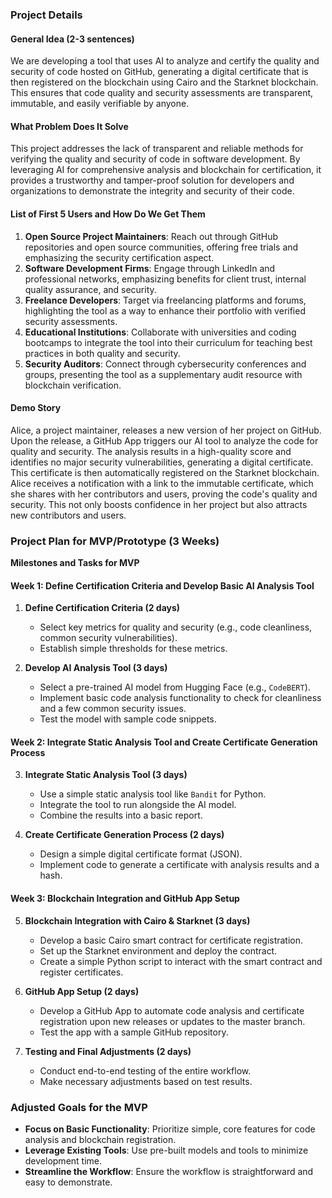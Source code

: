 ### Project Details

#### General Idea (2-3 sentences)
We are developing a tool that uses AI to analyze and certify the quality and security of code hosted on GitHub, generating a digital certificate that is then registered on the blockchain using Cairo and the Starknet blockchain. This ensures that code quality and security assessments are transparent, immutable, and easily verifiable by anyone.

#### What Problem Does It Solve
This project addresses the lack of transparent and reliable methods for verifying the quality and security of code in software development. By leveraging AI for comprehensive analysis and blockchain for certification, it provides a trustworthy and tamper-proof solution for developers and organizations to demonstrate the integrity and security of their code.

#### List of First 5 Users and How Do We Get Them
1. **Open Source Project Maintainers**: Reach out through GitHub repositories and open source communities, offering free trials and emphasizing the security certification aspect.
2. **Software Development Firms**: Engage through LinkedIn and professional networks, emphasizing benefits for client trust, internal quality assurance, and security.
3. **Freelance Developers**: Target via freelancing platforms and forums, highlighting the tool as a way to enhance their portfolio with verified security assessments.
4. **Educational Institutions**: Collaborate with universities and coding bootcamps to integrate the tool into their curriculum for teaching best practices in both quality and security.
5. **Security Auditors**: Connect through cybersecurity conferences and groups, presenting the tool as a supplementary audit resource with blockchain verification.

#### Demo Story
Alice, a project maintainer, releases a new version of her project on GitHub. Upon the release, a GitHub App triggers our AI tool to analyze the code for quality and security. The analysis results in a high-quality score and identifies no major security vulnerabilities, generating a digital certificate. This certificate is then automatically registered on the Starknet blockchain. Alice receives a notification with a link to the immutable certificate, which she shares with her contributors and users, proving the code's quality and security. This not only boosts confidence in her project but also attracts new contributors and users.

### Project Plan for MVP/Prototype (3 Weeks)

**Milestones and Tasks for MVP**

#### Week 1: Define Certification Criteria and Develop Basic AI Analysis Tool

1. **Define Certification Criteria (2 days)**
   - Select key metrics for quality and security (e.g., code cleanliness, common security vulnerabilities).
   - Establish simple thresholds for these metrics.

2. **Develop AI Analysis Tool (3 days)**
   - Select a pre-trained AI model from Hugging Face (e.g., `CodeBERT`).
   - Implement basic code analysis functionality to check for cleanliness and a few common security issues.
   - Test the model with sample code snippets.

#### Week 2: Integrate Static Analysis Tool and Create Certificate Generation Process

3. **Integrate Static Analysis Tool (3 days)**
   - Use a simple static analysis tool like `Bandit` for Python.
   - Integrate the tool to run alongside the AI model.
   - Combine the results into a basic report.

4. **Create Certificate Generation Process (2 days)**
   - Design a simple digital certificate format (JSON).
   - Implement code to generate a certificate with analysis results and a hash.

#### Week 3: Blockchain Integration and GitHub App Setup

5. **Blockchain Integration with Cairo & Starknet (3 days)**
   - Develop a basic Cairo smart contract for certificate registration.
   - Set up the Starknet environment and deploy the contract.
   - Create a simple Python script to interact with the smart contract and register certificates.

6. **GitHub App Setup (2 days)**
   - Develop a GitHub App to automate code analysis and certificate registration upon new releases or updates to the master branch.
   - Test the app with a sample GitHub repository.

7. **Testing and Final Adjustments (2 days)**
   - Conduct end-to-end testing of the entire workflow.
   - Make necessary adjustments based on test results.

### Adjusted Goals for the MVP
- **Focus on Basic Functionality**: Prioritize simple, core features for code analysis and blockchain registration.
- **Leverage Existing Tools**: Use pre-built models and tools to minimize development time.
- **Streamline the Workflow**: Ensure the workflow is straightforward and easy to demonstrate.
